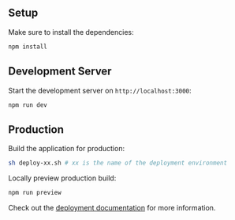 ## Setup

Make sure to install the dependencies:

```bash
npm install
```

## Development Server

Start the development server on `http://localhost:3000`:

```bash
npm run dev
```

## Production

Build the application for production:

```bash
sh deploy-xx.sh # xx is the name of the deployment environment
```

Locally preview production build:

```bash
npm run preview
```

Check out the [deployment documentation](https://nuxt.com/docs/getting-started/deployment) for more information.
